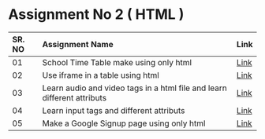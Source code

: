 # Assignment No 2 ( HTML )
| SR. NO| Assignment Name | Link |
| :--- | :--- | :--- |
| 01 | School Time Table make using only html | <a href="https://tranquil-quokka-ceafd2.netlify.app/" target="_blank">Link</a> |
| 02 | Use iframe in a table using html | <a href="https://exquisite-rugelach-ac20da.netlify.app/" target="_blank">Link</a> |
| 03 | Learn audio and video tags in a html file and learn different attributs | <a href="https://gregarious-stardust-7d0631.netlify.app/" target="_blank">Link</a>|
| 04 | Learn input tags and different attributs | <a href="http://127.0.0.1:5500/Input_Tags.html" target="_blank">Link</a> |
| 05 | Make a Google Signup page using only html | <a href="http://127.0.0.1:5500/Google_Form.html" target="_blank">Link</a>|
